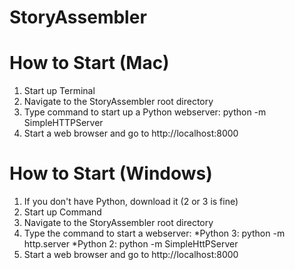 # StoryAssembler

# How to Start (Mac)
1. Start up Terminal
2. Navigate to the StoryAssembler root directory
3. Type command to start up a Python webserver: python -m SimpleHTTPServer
4. Start a web browser and go to http://localhost:8000

# How to Start (Windows)
1. If you don't have Python, download it (2 or 3 is fine)
2. Start up Command
3. Navigate to the StoryAssembler root directory
4. Type the command to start a webserver:
    *Python 3: python -m http.server
    *Python 2: python -m SimpleHttPServer 
6. Start a web browser and go to http://localhost:8000
